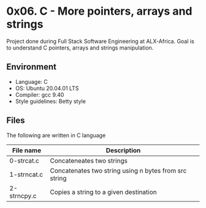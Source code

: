 # 0x06. C - More pointers, arrays and strings
Project done during Full Stack Software Engineering at ALX-Africa. Goal is to understand C pointers, arrays and strings manipulation.

## Environment
* Language: C
* OS: Ubuntu 20.04.01 LTS
* Compiler: gcc 9.40
* Style guidelines: Betty style

## Files
The following are written in C language

File name | Description
 --- | ---
 0-strcat.c | Concateneates two strings
 1-strncat.c | Concatenates two string using n bytes from src string
 2-strncpy.c | Copies a string to a given destination
